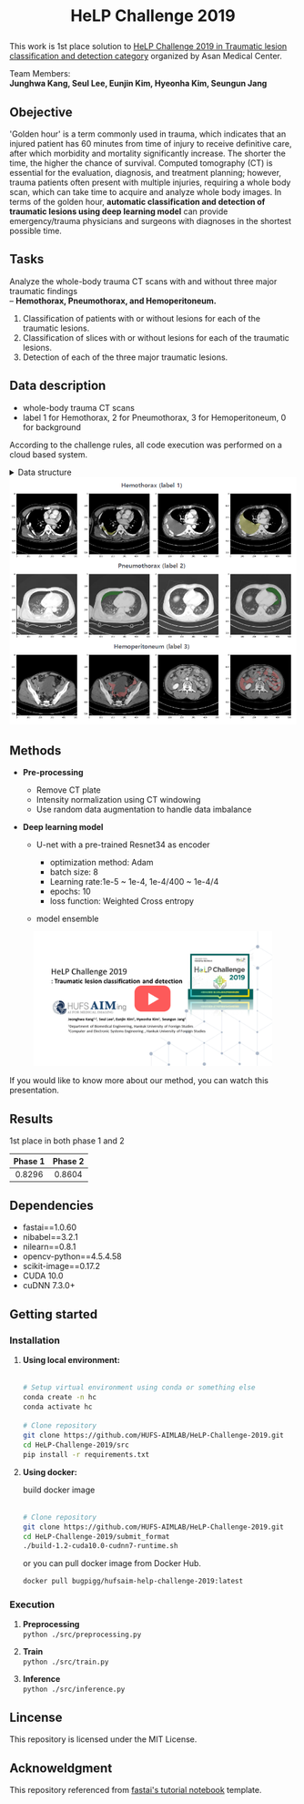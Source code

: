 <h1 align="center">
    <p>HeLP Challenge 2019</p>
</h1>

This work is 1st place solution to [HeLP Challenge 2019 in Traumatic lesion classification and detection category](https://www.synapse.org/#!Synapse:syn21034537/wiki/)  organized by Asan Medical Center.


Team Members:  
**Junghwa Kang, Seul Lee, Eunjin Kim, Hyeonha Kim, Seungun Jang**

## Obejective

'Golden hour' is a term commonly used in trauma, which indicates that an injured patient has 60 minutes from time of injury to receive definitive care, after which morbidity and mortality significantly increase.  The shorter the time, the higher the chance of survival. Computed tomography (CT) is essential for the evaluation, diagnosis, and treatment planning; however, trauma patients often present with multiple injuries, requiring a whole body scan, which can take time to acquire and analyze whole body images. In terms of the golden hour, **automatic classification and detection of traumatic lesions using deep learning model** can provide emergency/trauma physicians and surgeons with diagnoses in the shortest possible time.

## Tasks

Analyze the whole-body trauma CT scans with and without three major traumatic findings  
– **Hemothorax, Pneumothorax, and Hemoperitoneum.**

1. Classification of patients with or without lesions for each of the traumatic lesions.
2. Classification of slices with or without lesions for each of the traumatic lesions.
3. Detection of each of the three major traumatic lesions.

## Data description
- whole-body trauma CT scans
- label 1 for Hemothorax, 2 for Pneumothorax, 3 for Hemoperitoneum, 0 for background  

According to the challenge rules, all code execution was performed on a cloud based system.

<details>
<summary>Data structure</summary>
<p>


    ```bash
    data
    ├── train
    │     ├──img
    │     │   ├── WBCT_0001.img
    │     │   ├── WBCT_0002.img
    │     │   └── ...
    │     └──groundtruth
    │         ├── WBCT_0001.img
    │         ├── WBCT_0002.img
    │         └── ...
    ├── test
    │     ├── WBCT_0453.img
    │     ├── WBCT_0454.img
    │     └── ...
    ├── output
    └── volume
    ```
</p>
</details>

<div align="center">
  <img src="./img/img1.png" width=530>
</div>

## Methods

- **Pre-processing**

    - Remove CT plate
    - Intensity normalization using CT windowing
    - Use random data augmentation to handle data imbalance


- **Deep learning model**
    -  U-net with a pre-trained Resnet34 as encoder
        - optimization method: Adam
        - batch size: 8
        - Learning rate:1e-5 ~ 1e-4, 1e-4/400 ~ 1e-4/4
        - epochs: 10
        - loss function: Weighted Cross entropy

    - model ensemble  

<div align="center">
  <a href="https://www.youtube.com/watch?v=v1XVpkY08gc"><img src="./img/img2.png" width=420 alt="IMAGE ALT TEXT"></a>
</div>

If you would like to know more about our method, you can watch this presentation.

## Results

1st place in both phase 1 and 2

<div>

| Phase 1  | Phase 2 |
| :-------: | :-------: | 
| 0.8296 | 0.8604 |

</div>

## Dependencies
- fastai==1.0.60
- nibabel==3.2.1
- nilearn==0.8.1
- opencv-python==4.5.4.58
- scikit-image==0.17.2 
- CUDA 10.0
- cuDNN 7.3.0+

## Getting started

### Installation

1. **Using local environment:** 
    ```bash
    
    # Setup virtual environment using conda or something else
    conda create -n hc 
    conda activate hc

    # Clone repository
    git clone https://github.com/HUFS-AIMLAB/HeLP-Challenge-2019.git
    cd HeLP-Challenge-2019/src
    pip install -r requirements.txt

    ```
2. **Using docker:**  

    build docker image
    ```bash
    
    # Clone repository
    git clone https://github.com/HUFS-AIMLAB/HeLP-Challenge-2019.git
    cd HeLP-Challenge-2019/submit_format
    ./build-1.2-cuda10.0-cudnn7-runtime.sh

    ```
    
    or you can pull docker image from Docker Hub.
    
    ```bash
    docker pull bugpigg/hufsaim-help-challenge-2019:latest
    ```
### Execution

1. **Preprocessing**  
        `python ./src/preprocessing.py`

2. **Train**    
        `python ./src/train.py`

3. **Inference**  
        `python ./src/inference.py`

## Lincense

This repository is licensed under the MIT License.

## Acknoweldgment

This repository referenced from [fastai's tutorial notebook](https://github.com/fastai/course-v3/blob/master/nbs/dl1/lesson3-camvid.ipynb) template.
